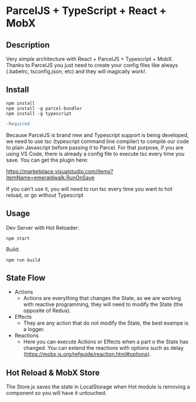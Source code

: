 # ParcelJS + TypeScript + React + MobX

## Description

Very simple architecture with React + ParcelJS + Typescript + MobX. Thanks to
ParcelJS you just need to create your config files like always (.babelrc,
tsconfig.json, etc) and they will magically work!.

## Install

```
npm install
npm install -g parcel-bundler
npm install -g typescript
```

```diff
-Required
```

Because ParcelJS is brand new and Typescript support is being developed, we need to use tsc (typescript command line compiler) to compile our code to plain Javascript before passing it to Parcel. For that purpose, if you are using VS Code, there is already a config file to execute tsc every time you save. You can get the plugin here:

https://marketplace.visualstudio.com/items?itemName=emeraldwalk.RunOnSave

If you can't use it, you will need to run tsc every time you want to hot reload, or go without Typescript

## Usage

Dev Server with Hot Reloader:

```
npm start
```

Build:

```
npm run build
```

## State Flow

* Actions
  * Actions are everything that changes the State, as we are working with
    reactive programming, they will need to modify the State (the opposite of
    Redux).
* Effects
  * They are any action that do not modify the State, the best exampe is a
    logger.
* Reactions
  * Here you can execute Actions or Effects when a part o the State has changed.
    You can extend the reactions with options such as delay
    (https://mobx.js.org/refguide/reaction.html#options).

## Hot Reload & MobX Store

The Store.js saves the state in LocalStorage when Hot module is removing a
component so you will have it untouched.

